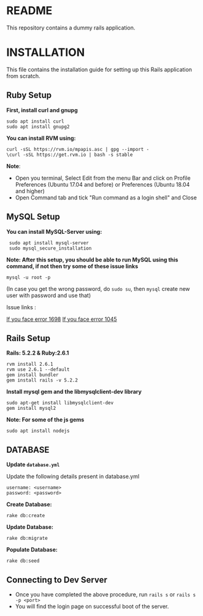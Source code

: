# README

This repository contains a dummy rails application.


# INSTALLATION
This file contains the installation guide for setting up this Rails application from scratch.

## Ruby Setup
**First, install curl and gnupg**

    sudo apt install curl
    sudo apt install gnupg2

**You can install RVM using:**

    curl -sSL https://rvm.io/mpapis.asc | gpg --import -
    \curl -sSL https://get.rvm.io | bash -s stable

**Note**: 
* Open you terminal, Select Edit from the menu Bar and click on Profile Preferences (Ubuntu 17.04 and before) or Preferences (Ubuntu 18.04 and higher)
* Open Command tab and tick "Run command as a login shell" and Close

## MySQL Setup
**You can install MySQL-Server using:**

     sudo apt install mysql-server
     sudo mysql_secure_installation

**Note: After this setup, you should be able to run  MySQL using this command, if not then try some of these issue links**
 
    mysql -u root -p

(In case you get the wrong password, do `sudo su`, then `mysql` create new user with password and use that)

Issue links :
 
[If you face error 1698](https://stackoverflow.com/questions/39281594/error-1698-28000-access-denied-for-user-rootlocalhost)
[If you face error 1045](https://stackoverflow.com/questions/21944936/error-1045-28000-access-denied-for-user-rootlocalhost-using-password-y)

## Rails Setup

**Rails: 5.2.2 & Ruby:2.6.1**

    rvm install 2.6.1
    rvm use 2.6.1 --default
    gem install bundler
    gem install rails -v 5.2.2
**Install mysql gem and the libmysqlclient-dev library**
    
    sudo apt-get install libmysqlclient-dev
    gem install mysql2
**Note: For some of the js gems**

    sudo apt install nodejs

## DATABASE

**Update `database.yml`**

Update the following details present in database.yml

    username: <username>
    password: <password>

**Create Database:**
   
    rake db:create   
    
**Update Database:**

    rake db:migrate    
    
**Populate Database:**

    rake db:seed
        
## Connecting to Dev Server

* Once you have completed the above procedure, run `rails s` or `rails s -p <port>`
* You will find the login page on successful boot of the server.



